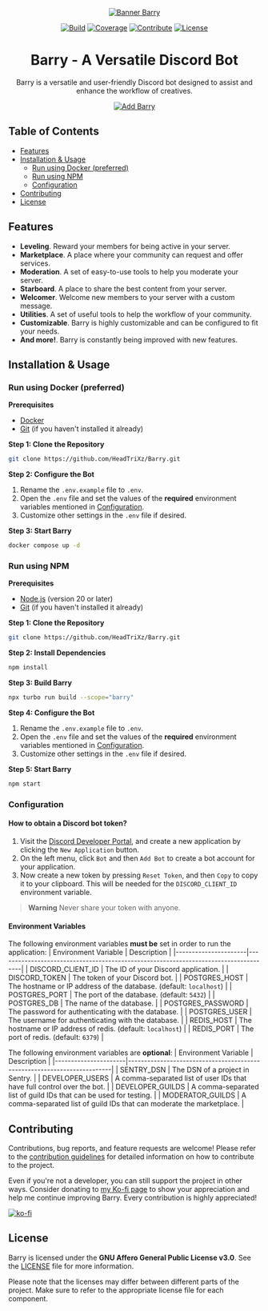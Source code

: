 <!-- Header -->
<div align="center">

[![Banner Barry][banner]][link-repo]

[![Build][badge-build]][link-build]
[![Coverage][badge-coverage]][link-coverage]
[![Contribute][badge-contribute]][link-contributing]
[![License][badge-license]][link-license-barry]

</div>

<div align="center">
    <h1>Barry - A Versatile Discord Bot</h1>
    <p>Barry is a versatile and user-friendly Discord bot designed to assist and enhance the workflow of creatives.</p>
</div>

<div align="center">

[![Add Barry][button-add]][link-invite]

</div>

<!-- Main Content -->
## Table of Contents
- [Features](#features)
- [Installation & Usage](#installation--usage)
    - [Run using Docker (preferred)](#run-using-docker-preferred)
    - [Run using NPM](#run-using-npm)
    - [Configuration](#configuration)
- [Contributing](#contributing)
- [License](#license)

## Features
- **Leveling**. Reward your members for being active in your server.
- **Marketplace**. A place where your community can request and offer services.
- **Moderation**. A set of easy-to-use tools to help you moderate your server.
- **Starboard**. A place to share the best content from your server.
- **Welcomer**. Welcome new members to your server with a custom message.
- **Utilities**. A set of useful tools to help the workflow of your community.
- **Customizable**. Barry is highly customizable and can be configured to fit your needs.
- **And more!**. Barry is constantly being improved with new features.

## Installation & Usage
### Run using Docker (preferred)

**Prerequisites**
- [Docker](https://docs.docker.com/get-docker/)
- [Git](https://git-scm.com/downloads) (if you haven't installed it already)

**Step 1: Clone the Repository**
```sh
git clone https://github.com/HeadTriXz/Barry.git
```

**Step 2: Configure the Bot**
1. Rename the `.env.example` file to `.env`.
2. Open the `.env` file and set the values of the **required** environment variables mentioned in [Configuration](#configuration).
3. Customize other settings in the `.env` file if desired.

**Step 3: Start Barry**
```sh
docker compose up -d
```

### Run using NPM

**Prerequisites**
- [Node.js](https://nodejs.org/en/download) (version 20 or later)
- [Git](https://git-scm.com/downloads) (if you haven't installed it already)

**Step 1: Clone the Repository**
```sh
git clone https://github.com/HeadTriXz/Barry.git
```

**Step 2: Install Dependencies**
```sh
npm install
```

**Step 3: Build Barry**
```sh
npx turbo run build --scope="barry"
```

**Step 4: Configure the Bot**
1. Rename the `.env.example` file to `.env`.
2. Open the `.env` file and set the values of the **required** environment variables mentioned in [Configuration](#configuration).
3. Customize other settings in the `.env` file if desired.

**Step 5: Start Barry**
```sh
npm start
```

### Configuration
#### How to obtain a Discord bot token?
1. Visit the [Discord Developer Portal](https://discord.com/developers/applications), and create a new application by clicking the `New Application` button. 
2. On the left menu, click `Bot` and then `Add Bot` to create a bot account for your application.
3. Now create a new token by pressing `Reset Token`, and then `Copy` to copy it to your clipboard. This will be needed for the `DISCORD_CLIENT_ID` environment variable.

> **Warning**
> Never share your token with anyone.

#### Environment Variables
The following environment variables **must be** set in order to run the application:
| Environment Variable | Description                                                                         |
|----------------------|-------------------------------------------------------------------------------------|
| DISCORD_CLIENT_ID    | The ID of your Discord application.                                                 |
| DISCORD_TOKEN        | The token of your Discord bot.                                                      |
| POSTGRES_HOST        | The hostname or IP address of the database. (default: `localhost`)                  |
| POSTGRES_PORT        | The port of the database. (default: `5432`)                                         |
| POSTGRES_DB          | The name of the database.                                                           |
| POSTGRES_PASSWORD    | The password for authenticating with the database.                                  |
| POSTGRES_USER        | The username for authenticating with the database.                                  |
| REDIS_HOST           | The hostname or IP address of redis. (default: `localhost`)                         |
| REDIS_PORT           | The port of redis. (default: `6379`)                                                |

The following environment variables are **optional**:
| Environment Variable | Description                                                             |
|----------------------|-------------------------------------------------------------------------|
| SENTRY_DSN           | The DSN of a project in Sentry.                                         |
| DEVELOPER_USERS      | A comma-separated list of user IDs that have full control over the bot. |
| DEVELOPER_GUILDS     | A comma-separated list of guild IDs that can be used for testing.       |
| MODERATOR_GUILDS     | A comma-separated list of guild IDs that can moderate the marketplace.  |

## Contributing
Contributions, bug reports, and feature requests are welcome! Please refer to the [contribution guidelines][link-contributing] for detailed information on how to contribute to the project.

Even if you're not a developer, you can still support the project in other ways. Consider donating to [my Ko-fi page][link-kofi] to show your appreciation and help me continue improving Barry. Every contribution is highly appreciated!

[![ko-fi][badge-kofi]][link-kofi]

## License
Barry is licensed under the **GNU Affero General Public License v3.0**. See the [LICENSE][link-license-barry] file for more information.

Please note that the licenses may differ between different parts of the project. Make sure to refer to the appropriate license file for each component.

<!-- Image References -->
[badge-build]:https://img.shields.io/github/actions/workflow/status/HeadTriXz/Barry/test.yml?branch=main&style=for-the-badge
[badge-coverage]:https://img.shields.io/codecov/c/github/HeadTriXz/Barry?style=for-the-badge&flag=barry
[badge-contribute]:https://img.shields.io/badge/contributions-welcome-orange.svg?style=for-the-badge
[badge-kofi]:https://ko-fi.com/img/githubbutton_sm.svg
[badge-license]:https://img.shields.io/badge/license-AGPL%20v3-blue.svg?style=for-the-badge
[banner]:https://github.com/HeadTriXz/Barry/assets/32986761/72d2c27d-925c-465f-a6a3-fe836e86fad6
[button-add]:https://img.shields.io/badge/Add%20Barry%20to%20your%20server-5865F2?style=for-the-badge&logo=discord&logoColor=white

<!-- Badge References -->
[link-build]:https://github.com/HeadTriXz/Barry/actions
[link-coverage]:https://codecov.io/gh/HeadTriXz/Barry
[link-invite]:https://discord.com/api/oauth2/authorize?client_id=592100299498586124&permissions=-8&scope=bot%20applications.commands

<!-- Links -->
[link-contributing]:https://github.com/HeadTriXz/Barry/blob/main/.github/CONTRIBUTING.md
[link-kofi]:https://ko-fi.com/headtrixz
[link-license-root]:https://github.com/HeadTriXz/Barry/blob/main/LICENSE
[link-license-barry]:https://github.com/HeadTriXz/Barry/blob/main/apps/barry/LICENSE
[link-repo]: https://github.com/HeadTriXz/Barry
